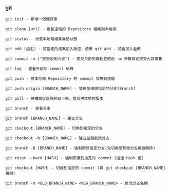 ### git

`git init - 新增一個儲存庫`

`git clone [url] - 複製遠端的 Repository 檔案到本地端`

`git status - 檢查本地端檔案異動狀態`

`git add [檔名] - 將指定的檔案加入版控，使用 git add . 將會加入全部`

`git commit -m ["提交說明內容"] - 提交目前的異動並透過 -m 參數設定提交內容摘要`

`git log - 查看先前的 commit 紀錄`

`git push - 將本地端 Repository 的 commit 發佈到遠端 `

`git push origin [BRANCH_NAME] - 發佈至遠端指定的分支(Branch)`

`git pull - 將檔案從遠端抓取下來，並合併本地的版本`

`git branch - 查看分支`

`git branch [BRANCH_NAME] - 建立分支`

`git checkout [BRANCH_NAME] - 切換到指定的分支`

`git checkout -b [BRANCH_NAME] - 建立並跳到該分支`

`git branch -D [BRANCH_NAME] - 強制刪除指定分支(先切換至其他分支再做刪除)`

`git reset --hard [HASH] - 強制恢復到指定的 commot (透過 Hash 值)`

`git checkout [HASH] - 切換到指定的 commit (與 git checkout [BRANCH_NAME] 相同)`

`git branch -m <OLD_BRANCH_NAME> <NEW_BRANCH_NAME> - 修改分支名稱`